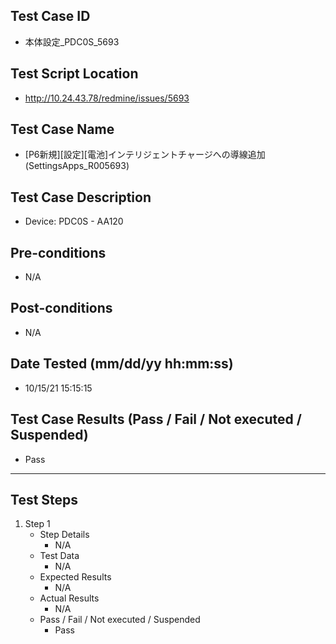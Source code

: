 ## Test Case ID
* 本体設定_PDC0S_5693
## Test Script Location
* http://10.24.43.78/redmine/issues/5693
## Test Case Name
* [P6新規][設定][電池]インテリジェントチャージへの導線追加(SettingsApps_R005693)
## Test Case Description
* Device: PDC0S - AA120
## Pre-conditions
* N/A
## Post-conditions
* N/A
## Date Tested (mm/dd/yy hh:mm:ss)
* 10/15/21 15:15:15
## Test Case Results (Pass / Fail / Not executed / Suspended)
* Pass
---
## Test Steps
1. Step 1
	* Step Details
		* N/A
	* Test Data
		* N/A
	* Expected Results
		* N/A
	* Actual Results
		* N/A
	* Pass / Fail / Not executed / Suspended
		* Pass
